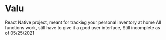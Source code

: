 # Valu
React Native project, meant for tracking your personal inventory at home
All functions work, still have to give it a good user interface, Still incomplete as of 05/25/2021
